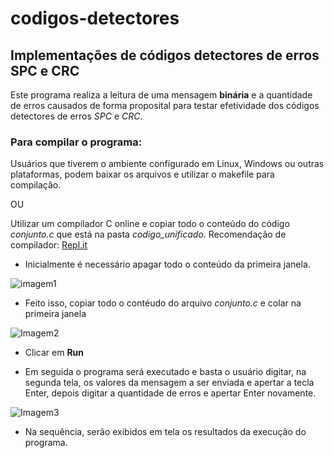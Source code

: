 # codigos-detectores

## Implementações de códigos detectores de erros SPC e CRC 

  Este programa realiza a leitura de uma mensagem **binária** e a quantidade de erros causados de forma proposital para testar efetividade dos códigos detectores de erros *SPC* e *CRC*.

### Para compilar o programa:

Usuários que tiverem o ambiente configurado em Linux, Windows ou outras plataformas, podem baixar os arquivos e utilizar o makefile para compilação.

OU

Utilizar um compilador C online e copiar todo o conteúdo do código *conjunto.c* que está na pasta *codigo_unificado*.
Recomendação de compilador: [Repl.it](https://repl.it/languages/c)

- Inicialmente é necessário apagar todo o conteúdo da primeira janela. 

![imagem1](https://user-images.githubusercontent.com/49240604/100950644-8d72c500-34eb-11eb-9005-db0cfe2baffd.png)

- Feito isso, copiar todo o contéudo do arquivo *conjunto.c* e colar na primeira janela

![Imagem2](https://user-images.githubusercontent.com/49240604/100951982-64076880-34ee-11eb-90b2-0f03e31b57fe.png)

- Clicar em **Run**

- Em seguida o programa será executado e basta o usuário digitar, na segunda tela, os valores da mensagem a ser enviada e apertar a tecla Enter, depois digitar a quantidade de erros e apertar Enter novamente. 

![Imagem3](https://user-images.githubusercontent.com/49240604/100952207-d710df00-34ee-11eb-8c2f-a8e6dd4d0c73.png)

- Na sequência, serão exibidos em tela os resultados da execução do programa.
